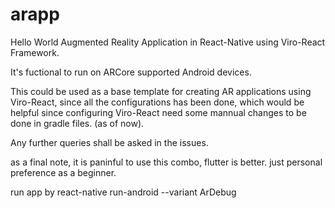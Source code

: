 # arapp

Hello World Augmented Reality Application in React-Native using Viro-React Framework.

It's fuctional to run on ARCore supported Android devices.

This could be used as a base template for creating AR applications using Viro-React, since all the configurations has been done, which would be helpful since configuring Viro-React need some mannual changes to be done in gradle files. (as of now).

Any further queries shall be asked in the issues.

as a final note, it is paninful to use this combo, flutter is better. just personal preference as a beginner.

run app by
 react-native run-android --variant ArDebug
